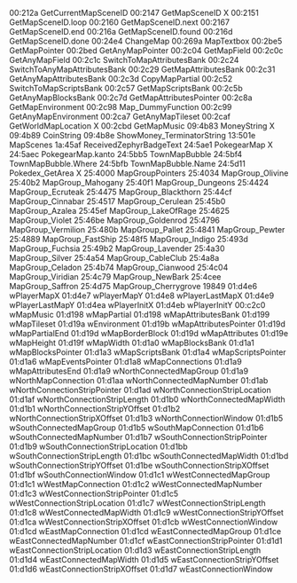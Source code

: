 00:212a GetCurrentMapSceneID
00:2147 GetMapSceneID X
00:2151 GetMapSceneID.loop
00:2160 GetMapSceneID.next
00:2167 GetMapSceneID.end
00:216a GetMapSceneID.found
00:216d GetMapSceneID.done
00:24e4 ChangeMap
00:269a MapTextbox
00:2be5 GetMapPointer
00:2bed GetAnyMapPointer
00:2c04 GetMapField
00:2c0c GetAnyMapField
00:2c1c SwitchToMapAttributesBank
00:2c24 SwitchToAnyMapAttributesBank
00:2c29 GetMapAttributesBank
00:2c31 GetAnyMapAttributesBank
00:2c3d CopyMapPartial
00:2c52 SwitchToMapScriptsBank
00:2c57 GetMapScriptsBank
00:2c5b GetAnyMapBlocksBank
00:2c7d GetMapAttributesPointer
00:2c8a GetMapEnvironment
00:2c98 Map_DummyFunction
00:2c99 GetAnyMapEnvironment
00:2ca7 GetAnyMapTileset
00:2caf GetWorldMapLocation X
00:2cbd GetMapMusic
09:4b83 MoneyString X
09:4b89 CoinString
09:4b8e ShowMoney_TerminatorString
13:501e MapScenes
1a:45af ReceivedZephyrBadgeText
24:5ae1 PokegearMap X
24:5aec PokegearMap.kanto
24:5bb5 TownMapBubble
24:5bf4 TownMapBubble.Where
24:5bfb TownMapBubble.Name
24:5d11 Pokedex_GetArea X
25:4000 MapGroupPointers
25:4034 MapGroup_Olivine
25:40b2 MapGroup_Mahogany
25:40f1 MapGroup_Dungeons
25:4424 MapGroup_Ecruteak
25:4475 MapGroup_Blackthorn
25:44cf MapGroup_Cinnabar
25:4517 MapGroup_Cerulean
25:45b0 MapGroup_Azalea
25:45ef MapGroup_LakeOfRage
25:4625 MapGroup_Violet
25:46be MapGroup_Goldenrod
25:4796 MapGroup_Vermilion
25:480b MapGroup_Pallet
25:4841 MapGroup_Pewter
25:4889 MapGroup_FastShip
25:48f5 MapGroup_Indigo
25:493d MapGroup_Fuchsia
25:49b2 MapGroup_Lavender
25:4a30 MapGroup_Silver
25:4a54 MapGroup_CableClub
25:4a8a MapGroup_Celadon
25:4b74 MapGroup_Cianwood
25:4c04 MapGroup_Viridian
25:4c79 MapGroup_NewBark
25:4cee MapGroup_Saffron
25:4d75 MapGroup_Cherrygrove
19849
01:d4e6 wPlayerMapX
01:d4e7 wPlayerMapY
01:d4e8 wPlayerLastMapX
01:d4e9 wPlayerLastMapY
01:d4ea wPlayerInitX
01:d4eb wPlayerInitY
00:c2c0 wMapMusic
01:d198 wMapPartial
01:d198 wMapAttributesBank
01:d199 wMapTileset
01:d19a wEnvironment
01:d19b wMapAttributesPointer
01:d19d wMapPartialEnd
01:d19d wMapBorderBlock
01:d19d wMapAttributes
01:d19e wMapHeight
01:d19f wMapWidth
01:d1a0 wMapBlocksBank
01:d1a1 wMapBlocksPointer
01:d1a3 wMapScriptsBank
01:d1a4 wMapScriptsPointer
01:d1a6 wMapEventsPointer
01:d1a8 wMapConnections
01:d1a9 wMapAttributesEnd
01:d1a9 wNorthConnectedMapGroup
01:d1a9 wNorthMapConnection
01:d1aa wNorthConnectedMapNumber
01:d1ab wNorthConnectionStripPointer
01:d1ad wNorthConnectionStripLocation
01:d1af wNorthConnectionStripLength
01:d1b0 wNorthConnectedMapWidth
01:d1b1 wNorthConnectionStripYOffset
01:d1b2 wNorthConnectionStripXOffset
01:d1b3 wNorthConnectionWindow
01:d1b5 wSouthConnectedMapGroup
01:d1b5 wSouthMapConnection
01:d1b6 wSouthConnectedMapNumber
01:d1b7 wSouthConnectionStripPointer
01:d1b9 wSouthConnectionStripLocation
01:d1bb wSouthConnectionStripLength
01:d1bc wSouthConnectedMapWidth
01:d1bd wSouthConnectionStripYOffset
01:d1be wSouthConnectionStripXOffset
01:d1bf wSouthConnectionWindow
01:d1c1 wWestConnectedMapGroup
01:d1c1 wWestMapConnection
01:d1c2 wWestConnectedMapNumber
01:d1c3 wWestConnectionStripPointer
01:d1c5 wWestConnectionStripLocation
01:d1c7 wWestConnectionStripLength
01:d1c8 wWestConnectedMapWidth
01:d1c9 wWestConnectionStripYOffset
01:d1ca wWestConnectionStripXOffset
01:d1cb wWestConnectionWindow
01:d1cd wEastMapConnection
01:d1cd wEastConnectedMapGroup
01:d1ce wEastConnectedMapNumber
01:d1cf wEastConnectionStripPointer
01:d1d1 wEastConnectionStripLocation
01:d1d3 wEastConnectionStripLength
01:d1d4 wEastConnectedMapWidth
01:d1d5 wEastConnectionStripYOffset
01:d1d6 wEastConnectionStripXOffset
01:d1d7 wEastConnectionWindow
